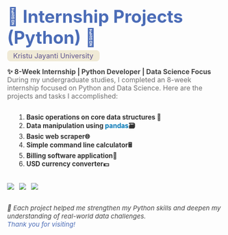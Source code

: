 <!-- README.md rendered as HTML with styles and emojis -->

  <h1 style="color: #4b6cb7; font-size: 2.9em; margin-bottom: 0.2em;">
    🚀 Internship Projects (Python) 🐍
  </h1>
  
  <h3 style="color: #22223b; font-weight: 400; margin-top: 0;">
    <span style="background: #f0ead6; color: #5e548e; border-radius: 8px; padding: 3px 14px;">Kristu Jayanti University</span>
  </h3>

  <p style="color: #444; font-size: 1.13em; margin-top: 18px; margin-bottom: 30px;">
    <strong>✨ 8-Week Internship | Python Developer | Data Science Focus</strong>
    <br>
    <span style="color: #707070;">During my undergraduate studies, I completed an 8-week internship focused on Python and Data Science. Here are the projects and tasks I accomplished:</span>
  </p>

  <ol style="text-align: left; font-size: 1.09em; color: #333; margin:0 auto; max-width: 440px;">
    <li> <b>Basic operations on core data structures 🧮</b></li>
    <li> <b>Data manipulation using <span style="color: #0077b6;">pandas</span>🗃️</b></li>
    <li> <b>Basic web scraper🌐</b></li>
    <li><b>Simple command line calculator🖩 </b></li>
    <li> <b>Billing software application🧾</b></li>
    <li> <b>USD currency converter💵</b></li>
  </ol>

  <div style="margin-top: 35px;">
    <img src="https://img.shields.io/badge/Python-3.10-blue?logo=python" style="margin-right: 8px;">
    <img src="https://img.shields.io/badge/Data%20Science-%F0%9F%92%AB-important?color=4b6cb7" style="margin-right: 8px;">
    <img src="https://img.shields.io/badge/Internship-%F0%9F%91%8D-success?color=00b894">
  </div>

  <p style="margin-top: 30px; font-size: 1.08em; color: #444;">
    <i>🌟 Each project helped me strengthen my Python skills and deepen my understanding of real-world data challenges. <br>
    <span style="color: #4b6cb7;">Thank you for visiting!</span></i>
  </p>
</div>
